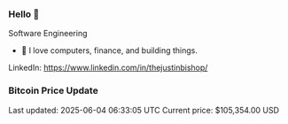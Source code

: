 ### Hello 🤙  

Software Engineering

- 🔭 I love computers, finance, and building things.
  
LinkedIn: https://www.linkedin.com/in/thejustinbishop/  





















































































































































































































































































































































































































































































































































































































































### Bitcoin Price Update
Last updated: 2025-06-04 06:33:05 UTC
Current price: $105,354.00 USD
